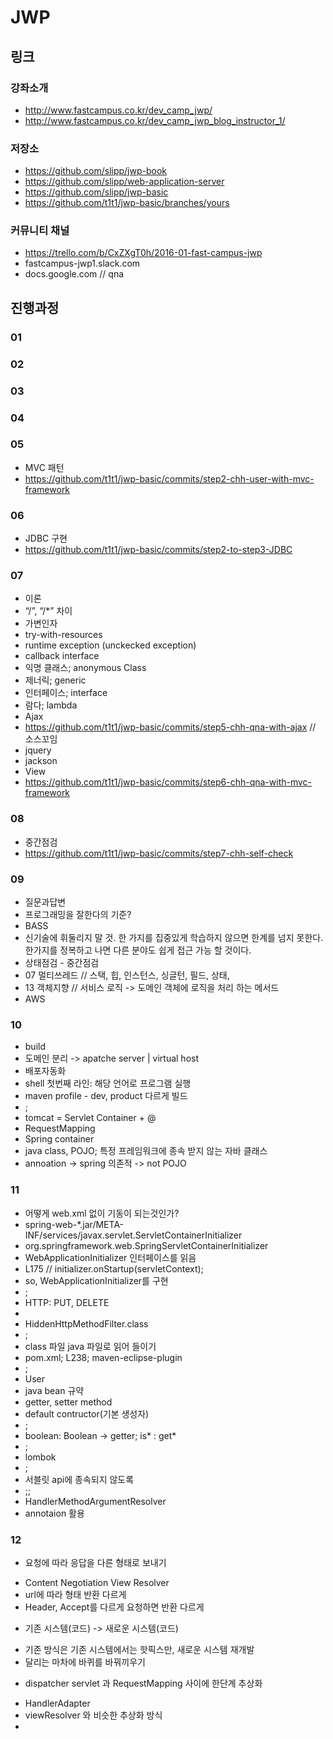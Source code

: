# JWP

## 링크

### 강좌소개
- http://www.fastcampus.co.kr/dev_camp_jwp/
- http://www.fastcampus.co.kr/dev_camp_jwp_blog_instructor_1/

### 저장소
- https://github.com/slipp/jwp-book
- https://github.com/slipp/web-application-server
- https://github.com/slipp/jwp-basic
- https://github.com/t1t1/jwp-basic/branches/yours

### 커뮤니티 채널
- https://trello.com/b/CxZXgT0h/2016-01-fast-campus-jwp
- fastcampus-jwp1.slack.com
- docs.google.com // qna

## 진행과정

### 01

### 02

### 03

### 04

### 05
- MVC 패턴
- https://github.com/t1t1/jwp-basic/commits/step2-chh-user-with-mvc-framework

### 06
- JDBC 구현
- https://github.com/t1t1/jwp-basic/commits/step2-to-step3-JDBC

### 07
- 이론
- “/”, “/*” 차이
- 가변인자
- try-with-resources
- runtime exception (unckecked exception)
- callback interface
- 익명 클래스; anonymous Class
- 제너릭; generic
- 인터페이스; interface
- 람다; lambda
- Ajax
- https://github.com/t1t1/jwp-basic/commits/step5-chh-qna-with-ajax // 소스꼬임
- jquery
- jackson
- View
- https://github.com/t1t1/jwp-basic/commits/step6-chh-qna-with-mvc-framework

### 08
- 중간점검
- https://github.com/t1t1/jwp-basic/commits/step7-chh-self-check

### 09
- 질문과답변
- 프로그래밍을 잘한다의 기준?
- BASS
- 신기술에 휘둘리지 말 것. 한 가지를 집중있게 학습하지 않으면 한계를 넘지 못한다. 한가지를 정복하고 나면 다른 분야도 쉽게 접근 가능 할 것이다. 
- 상태점검 - 중간점검
- 07 멀티쓰레드 // 스택, 힙, 인스턴스, 싱글턴, 필드, 상태, 
- 13 객체지향 // 서비스 로직 -> 도메인 객체에 로직을 처리 하는 메서드
- AWS

### 10
- build
- 도메인 분리 -> apatche server | virtual host
- 배포자동화
- shell 첫번째 라인: 해당 언어로 프로그램 실행
- maven profile - dev, product 다르게 빌드
- ;
- tomcat = Servlet Container + @
- RequestMapping
- Spring container
- java class, POJO; 특정 프레임워크에 종속 받지 않는 자바 클래스
- annoation -> spring 의존적 -> not POJO

### 11
- 어떻게 web.xml 없이 기동이 되는것인가?
- spring-web-*.jar/META-INF/services/javax.servlet.ServletContainerInitializer
- org.springframework.web.SpringServletContainerInitializer
- WebApplicationInitializer 인터페이스를 읽음
- L175 // initializer.onStartup(servletContext);
- so, WebApplicationInitializer를 구현
- ;
- HTTP: PUT, DELETE
- <input type="hidden" name="_method" value="DELETE">
- HiddenHttpMethodFilter.class
- ;
- class 파일 java 파일로 읽어 들이기
- pom.xml; L238; maven-eclipse-plugin
- ;
- User
- java bean 규약
- getter, setter method
- default contructor(기본 생성자)
- ;
- boolean: Boolean -> getter; is* : get*
- ;
- lombok
- ;
- 서블릿 api에 종속되지 않도록
- ;;
- HandlerMethodArgumentResolver
- annotaion 활용

### 12
* 요청에 따라 응답을 다른 형태로 보내기
- Content Negotiation View Resolver
- url에 따라 형태 반환 다르게
- Header, Accept를 다르게 요청하면 반환 다르게

* 기존 시스템(코드) -> 새로운 시스템(코드)
- 기존 방식은 기존 시스템에서는 핫픽스만, 새로운 시스템 재개발
- 달리는 마차에 바퀴를 바꿔끼우기

* dispatcher servlet 과 RequestMapping 사이에 한단계 추상화
- HandlerAdapter
- viewResolver 와 비슷한 추상화 방식
- 
